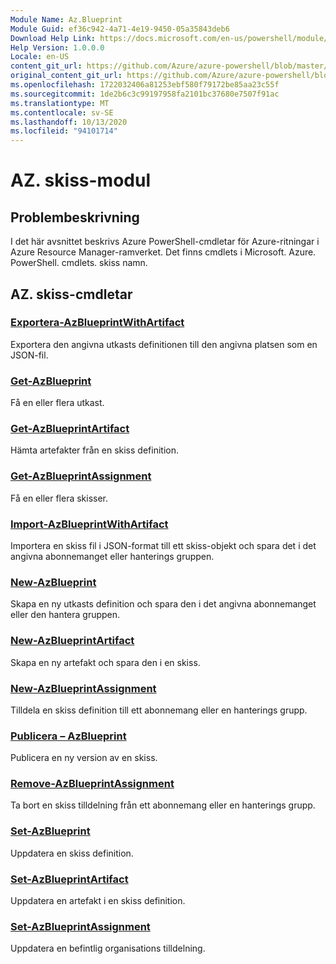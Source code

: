 ```yaml
---
Module Name: Az.Blueprint
Module Guid: ef36c942-4a71-4e19-9450-05a35843deb6
Download Help Link: https://docs.microsoft.com/en-us/powershell/module/az.blueprint
Help Version: 1.0.0.0
Locale: en-US
content_git_url: https://github.com/Azure/azure-powershell/blob/master/src/Blueprint/Blueprint/help/Az.Blueprint.md
original_content_git_url: https://github.com/Azure/azure-powershell/blob/master/src/Blueprint/Blueprint/help/Az.Blueprint.md
ms.openlocfilehash: 1722032406a81253ebf580f79172be85aa23c55f
ms.sourcegitcommit: 1de2b6c3c99197958fa2101bc37680e7507f91ac
ms.translationtype: MT
ms.contentlocale: sv-SE
ms.lasthandoff: 10/13/2020
ms.locfileid: "94101714"
---
```

# AZ. skiss-modul
## Problembeskrivning
I det här avsnittet beskrivs Azure PowerShell-cmdletar för Azure-ritningar i Azure Resource Manager-ramverket. Det finns cmdlets i Microsoft. Azure. PowerShell. cmdlets. skiss namn.

## AZ. skiss-cmdletar
### [Exportera-AzBlueprintWithArtifact](Export-AzBlueprintWithArtifact.md)
Exportera den angivna utkasts definitionen till den angivna platsen som en JSON-fil. 

### [Get-AzBlueprint](Get-AzBlueprint.md)
Få en eller flera utkast.

### [Get-AzBlueprintArtifact](Get-AzBlueprintArtifact.md)
Hämta artefakter från en skiss definition.

### [Get-AzBlueprintAssignment](Get-AzBlueprintAssignment.md)
Få en eller flera skisser.

### [Import-AzBlueprintWithArtifact](Import-AzBlueprintWithArtifact.md)
Importera en skiss fil i JSON-format till ett skiss-objekt och spara det i det angivna abonnemanget eller hanterings gruppen.

### [New-AzBlueprint](New-AzBlueprint.md)
Skapa en ny utkasts definition och spara den i det angivna abonnemanget eller den hantera gruppen.

### [New-AzBlueprintArtifact](New-AzBlueprintArtifact.md)
Skapa en ny artefakt och spara den i en skiss.

### [New-AzBlueprintAssignment](New-AzBlueprintAssignment.md)
Tilldela en skiss definition till ett abonnemang eller en hanterings grupp.

### [Publicera – AzBlueprint](Publish-AzBlueprint.md)
Publicera en ny version av en skiss.

### [Remove-AzBlueprintAssignment](Remove-AzBlueprintAssignment.md)
Ta bort en skiss tilldelning från ett abonnemang eller en hanterings grupp.

### [Set-AzBlueprint](Set-AzBlueprint.md)
Uppdatera en skiss definition.

### [Set-AzBlueprintArtifact](Set-AzBlueprintArtifact.md)
Uppdatera en artefakt i en skiss definition.

### [Set-AzBlueprintAssignment](Set-AzBlueprintAssignment.md)
Uppdatera en befintlig organisations tilldelning.

